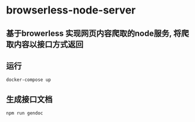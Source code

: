 # browserless-node-server
## 基于browerless 实现网页内容爬取的node服务, 将爬取内容以接口方式返回

## 运行
```
docker-compose up
```

## 生成接口文档
```
npm run gendoc
```
